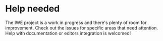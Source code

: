 # Help needed

The IWE project is a work in progress and there's plenty of room for improvement. Check out the issues for specific areas that need attention. Help with documentation or editors integration is welcomed!
